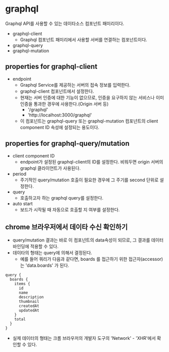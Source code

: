 # graphql

Graphql API를 사용할 수 있는 데이타소스 컴포넌트 패미리이다.

- graphql-client
  - Graphql 컴포넌트 패미리에서 사용할 서버를 연결하는 컴포넌트이다.
- graphql-query
- graphql-mutation

## properties for graphql-client

- endpoint
  - Graphql Service를 제공하는 서버의 접속 정보를 입력한다.
  - graphql-client 컴포넌트에서 설정한다.
  - 현재는 서버 인증에 대한 기능이 없으므로, 인증을 요구하지 않는 서비스나 이미 인증을 통과한 경우에 사용한다.(Origin 서버 등)
    - '/graphql'
    - 'http://localhost:3000/graphql'
  - 이 컴포넌트는 graphql-query 또는 graphql-mutation 컴포넌트의 client component ID 속성에 설정되는 용도이다.

## properties for graphql-query/mutation

- client component ID
  - endpoint가 설정된 graphql-client의 ID를 설정한다. 비워두면 origin 서버의 graphql 클라이언트가 사용된다.
- period
  - 주기적인 query/mutation 호출이 필요한 경우에 그 주기를 second 단위로 설정한다.
- query
  - 호출하고자 하는 graphql query를 설정한다.
- auto start
  - 보드가 시작될 때 자동으로 호출할 지 여부를 설정한다.

## chrome 브라우저에서 데이타 수신 확인하기

- query/mutation 결과는 바로 이 컴포넌트의 data속성이 되므로, 그 결과를 데이터바인딩에 적용할 수 있다.
- 데이타의 형태는 query에 의해서 결정된다.
  - 예를 들어 쿼리가 다음과 같다면, boards 를 접근하기 위한 접근자(accessor)는 'data.boards' 가 된다.

```
query {
  boards {
    items {
      id
      name
      description
      thumbnail
      createdAt
      updatedAt
    }
    total
  }
}
```

- 실제 데이터의 형태는 크롬 브라우저의 개발자 도구의 'Network' - 'XHR'에서 확인할 수 있다.
